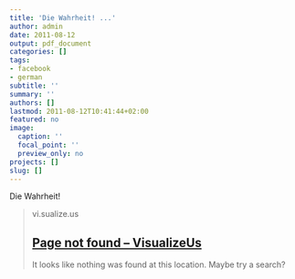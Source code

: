 ```yaml
---
title: 'Die Wahrheit! ...'
author: admin
date: 2011-08-12
output: pdf_document
categories: []
tags:
- facebook
- german
subtitle: ''
summary: ''
authors: []
lastmod: 2011-08-12T10:41:44+02:00
featured: no
image:
  caption: ''
  focal_point: ''
  preview_only: no
projects: []
slug: []
---
```

Die Wahrheit!
> vi.sualize.us
> ## [Page not found – VisualizeUs](http://vi.sualize.us/view/df495eb2194364f2f4330269abb84952/)
>
>It looks like nothing was found at this location. Maybe try a search?

